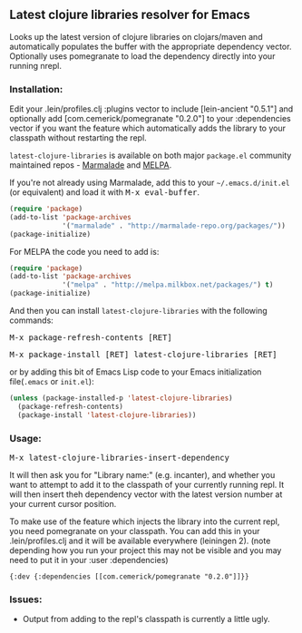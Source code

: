 ## Latest clojure libraries resolver for Emacs

Looks up the latest version of clojure libraries on clojars/maven and
automatically populates the buffer with the appropriate dependency
vector. Optionally uses pomegranate to load the dependency directly into
your running nrepl.

### Installation:

Edit your .lein/profiles.clj :plugins vector to include [lein-ancient "0.5.1"]
and optionally add [com.cemerick/pomegranate "0.2.0"] to your :dependencies
vector if you want the feature which automatically adds the library to
your classpath without restarting the repl.

`latest-clojure-libraries` is available on both major `package.el` community
maintained repos -
[Marmalade](http://marmalade-repo.org/packages/) and
[MELPA](http://melpa.milkbox.net).

If you're not already using Marmalade, add this to your
`~/.emacs.d/init.el` (or equivalent) and load it with <kbd>M-x eval-buffer</kbd>.

```lisp
(require 'package)
(add-to-list 'package-archives
             '("marmalade" . "http://marmalade-repo.org/packages/"))
(package-initialize)
```

For MELPA the code you need to add is:

```lisp
(require 'package)
(add-to-list 'package-archives
             '("melpa" . "http://melpa.milkbox.net/packages/") t)
(package-initialize)
```

And then you can install `latest-clojure-libraries` with the following commands:

<kbd>M-x package-refresh-contents [RET]</kbd>

<kbd>M-x package-install [RET] latest-clojure-libraries [RET]</kbd>

or by adding this bit of Emacs Lisp code to your Emacs initialization file(`.emacs` or `init.el`):

```lisp
(unless (package-installed-p 'latest-clojure-libraries)
  (package-refresh-contents)
  (package-install 'latest-clojure-libraries))
```

### Usage:

<kbd>M-x latest-clojure-libraries-insert-dependency</kbd>


It will then ask you for "Library name:" (e.g. incanter), and whether
you want to attempt to add it to the classpath of your currently running
repl. It will then insert theh dependency vector with the latest version
number at your current cursor position.

To make use of the feature which injects the library into the current
repl, you need pomegranate on your classpath. You can add this in your
.lein/profiles.clj and it will be available everywhere (leiningen
2). (note depending how you run your project this may not be visible and
you may need to put it in your :user :dependencies)

    {:dev {:dependencies [[com.cemerick/pomegranate "0.2.0"]]}}

### Issues:

* Output from adding to the repl's classpath is currently a little ugly.
